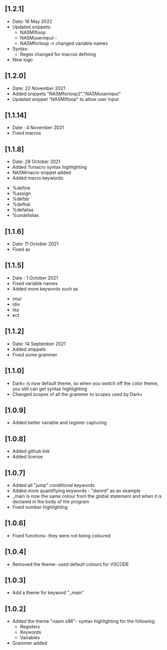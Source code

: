 ## [1.2.1]
- Date: 16 May 2022
- Updated snippets:
    - NASMifloop
    - NASMuserinput - 
    - NASMforloop -> changed variable names
- Syntax:
    - Regex changed for macros defining
- New logo

## [1.2.0]
- Date: 22 November 2021
- Added snippets "NASMforloop2","NASMuserinput"
- Updated snippet "NASMifloop" to allow user input

## [1.1.14]
- Date : 4 November 2021
- Fixed macros

## [1.1.8]
- Date: 28 October 2021
- Added %macro syntax highlighting
- NASMmacro snippet added
- Added macro keywords:
* %define
* %assign
* %defstr
* %deftok
* %defalias
* %undefalias

## [1.1.6]
- Date: 11 October 2021
- Fixed ax

## [1.1.5]
- Date : 1 October 2021
- Fixed variable names
- Added more keywords such as
* imul
* idiv
* lea
* ect

## [1.1.2]
- Date: 14 September 2021
- Added snippets
- Fixed some grammer

## [1.1.0]
- Dark+ is now default theme, so when you switch off the color theme, you still can get syntax highlighting
- Changed scopes of all the grammer to scopes used by Dark+

## [1.0.9]
- Added better variable and register capturing

## [1.0.8]
- Added github link
- Added license

## [1.0.7]
- Added all "jump" conditional keywords
- Added more quantifiying keywords - "dword" as an example
- _main is now the same colour from the global statement and when it is declared in the body of the program
- Fixed number highlighting

## [1.0.6]
- Fixed functions- they were not being coloured

## [1.0.4]
- Removed the theme- used default colours for VSCODE

## [1.0.3]
- Add a theme for keyword "_main"

## [1.0.2]
- Added the theme "nasm x86"- syntax highlighting for the following:
    - Registers
    - Keywords
    - Variables
- Grammer added
